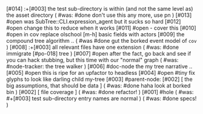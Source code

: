 [#014]       :+[#003] the test sub-directory is within (and not the same
             level as) the asset directory
             ( #was: #done don't use this any more, use pn )
[#013] #open was SubTree::CLI.expression_agent  but it sucks so hard
[#012] #open change this to reduce when it works
[#011] #open - cover this
[#010] #open in cov replace olschool [m-h] basic fields with actors
[#009]       the compound tree algorithm ..
             ( #was #done gut the borked event model of `cov` )
[#008]       :+[#003] all relevant files have one extension
             ( #was: #done immigrate [#po-018] tree )
[#007] #open after the fact, go back and see if you can hack stubbing,
               but this time with our "normal" graph
             ( #was: #node-tracker: the tree walker )
[#006]       #doc-node the my tree narrative ..
[#005] #open this is ripe for an upfactor to headless
[#004] #open #tiny fix glyphs to look like darling child my-tree
[#003]       #parent-node: [#002]
             [ the big assumptions, that should be data ]
             ( #was: #done haha look at borked bin )
[#002]       [ file coverage ]
             ( #was: #done refactor! )
[#001] #hole ( #was: #+[#003] test sub-directory entry names are normal )
             ( #was: #done specs! )
